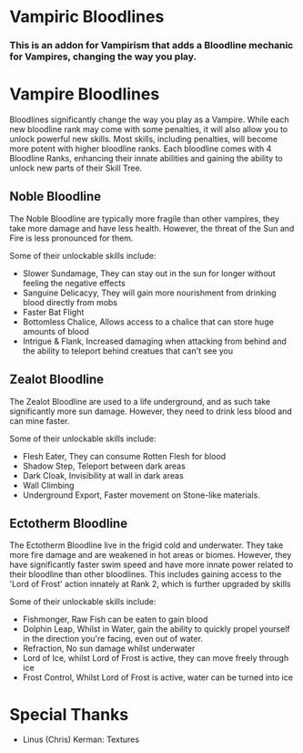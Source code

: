 # Vampiric Bloodlines
### This is an addon for Vampirism that adds a Bloodline mechanic for Vampires, changing the way you play. 

# Vampire Bloodlines
Bloodlines significantly change the way you play as a Vampire. While each new bloodline rank may come with some penalties, it will also allow you to unlock powerful new skills. Most skills, including penalties, will become more potent with higher bloodline ranks.
Each bloodline comes with 4 Bloodline Ranks, enhancing their innate abilities and gaining the ability to unlock new parts of their Skill Tree.

## Noble Bloodline

The Noble Bloodline are typically more fragile than other vampires, they take more damage and have less health. However, the threat of the Sun and Fire is less pronounced for them.

Some of their unlockable skills include:

- Slower Sundamage, They can stay out in the sun for longer without feeling the negative effects
- Sanguine Delicacyy, They will gain more nourishment from drinking blood directly from mobs
- Faster Bat Flight
- Bottomless Chalice, Allows access to a chalice that can store huge amounts of blood
- Intrigue & Flank, Increased damaging when attacking from behind and the ability to teleport behind creatues that can't see you

## Zealot Bloodline

The Zealot Bloodline are used to a life underground, and as such take significantly more sun damage. However, they need to drink less blood and can mine faster.

Some of their unlockable skills include:

- Flesh Eater, They can consume Rotten Flesh for blood
- Shadow Step, Teleport between dark areas
- Dark Cloak, Invisibility at wall in dark areas
- Wall Climbing
- Underground Export, Faster movement on Stone-like materials.

## Ectotherm Bloodline

The Ectotherm Bloodline live in the frigid cold and underwater. They take more fire damage and are weakened in hot areas or biomes. However, they have significantly faster swim speed and have more innate power related to their bloodline than other bloodlines.
This includes gaining access to the 'Lord of Frost' action innately at Rank 2, which is further upgraded by skills

Some of their unlockable skills include:
- Fishmonger, Raw Fish can be eaten to gain blood
- Dolphin Leap, Whilst in Water, gain the ability to quickly propel yourself in the direction you're facing, even out of water.
- Refraction, No sun damage whilst underwater
- Lord of Ice, whilst Lord of Frost is active, they can move freely through ice
- Frost Control, Whilst Lord of Frost is active, water can be turned into ice




# Special Thanks
- Linus (Chris) Kerman: Textures
